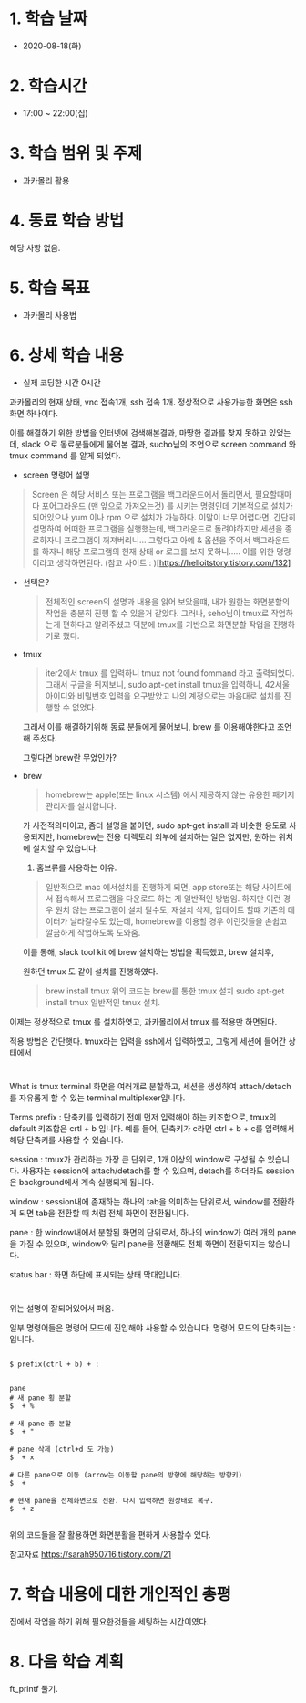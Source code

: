 # 1. 학습 날짜

* 2020-08-18(화)

# 2. 학습시간

* 17:00 ~ 22:00(집)

# 3. 학습 범위 및 주제

* 과카몰리 활용
    
# 4. 동료 학습 방법

해당 사항 없음.

# 5. 학습 목표

* 과카몰리 사용법

# 6. 상세 학습 내용
* 실제 코딩한 시간 0시간

과카몰리의 현재 상태, 
vnc 접속1개, ssh 접속 1개.
정상적으로 사용가능한 화면은 ssh 화면 하나이다. 

이를 해결하기 위한 방법을 인터넷에 검색해본결과, 마땅한 결과를 찾지 못하고 있었는데, slack 으로 동료분들에게 물어본 결과, sucho님의 조언으로 screen command 와 tmux command 를 알게 되었다. 

* screen 명령어 설명

>Screen 은 해당 서비스 또는 프로그램을 백그라운드에서 돌리면서, 필요할때마다 포어그라운드 (맨 앞으로 가져오는것) 를 시키는 명령인데 기본적으로 설치가 되어있으나 yum 이나 rpm 으로 설치가 가능하다.
이말이 너무 어렵다면, 간단히 설명하여 어떠한 프로그램을 실행했는데, 백그라운드로 돌려야하지만 세션을 종료하자니 프로그램이 꺼져버리니...
그렇다고 아예 & 옵션을 주어서 백그라운드를 하자니 해당 프로그램의 현재 상태 or 로그를 보지 못하니..... 이를 위한 명령이라고 생각하면된다.
(참고 사이트 : )[https://helloitstory.tistory.com/132]

* 선택은?
  > 전체적인 screen의 설명과 내용을 읽어 보았을떄, 내가 원한는 화면분할의 작업을 충분히 진행 할 수 있을거 같았다. 그러나, seho님이 tmux로 작업하는게 편하다고 알려주셨고 덕분에 tmux를 기반으로 화면분할 작업을 진행하기로 했다. 

* tmux
  > iter2에서 tmux 를 입력하니 tmux not found fommand 라고 출력되었다. 그래서 구글을 뒤져보니,  sudo apt-get install tmux을 입력하니, 42서울 아이디와 비밀번호 입력을 요구받았고 나의 계정으로는 마음대로 설치를 진행할 수 없었다. 

  그래서 이를 해결하기위해 동료 분들에게 물어보니,  brew 를 이용해야한다고 조언해 주셨다. 

  그렇다면 brew란 무었인가?

* brew
  >homebrew는 apple(또는 linux 시스템) 에서 제공하지 않는 유용한 패키지 관리자를 설치합니다. 

  가 사전적의미이고, 좀더 설명을  붙이면, sudo apt-get install 과 비슷한 용도로 사용되지만, homebrew는 전용 디렉토리 외부에 설치하는 일은 없지만, 원하는 위치에 설치할  수 있습니다. 

  1. 홈브류를 사용하는 이유.
   >일반적으로 mac 에서설치를 진행하게 되면, app store또는 해당 사이트에서 접속해서 프로그램을 다운로드 하는 게 일반적인 방법임. 
   하지만 이런 경우 원치 않는 프로그램이 설치 될수도, 재설치 삭제, 업데이트 할떄 기존의 데이터가 날라갈수도 있는데, homebrew를 이용할 경우 이런것들을 손쉽고 깔끔하게 작업하도록 도와줌. 

   이를 통해, slack tool kit 에 brew 설치하는 방법을 획득했고, brew 설치후, 

   원하던 tmux 도 같이 설치를 진행하였다. 

   >brew install tmux
   위의 코드는 brew를 통한 tmux 설치
   >sudo apt-get install tmux
   일반적인 tmux  설치. 

이제는 정상적으로 tmux 를 설치하엿고, 
과카몰리에서 tmux 를 적용만 하면된다. 

적용 방법은 간단햇다. 
tmux라는 입력을 ssh에서 입력하였고, 그렇게 세션에 들어간 상태에서 

# #
What is tmux
terminal 화면을 여러개로 분할하고, 세션을 생성하여 attach/detach를 자유롭게 할 수 있는 terminal multiplexer입니다.

Terms
prefix : 단축키를 입력하기 전에 먼저 입력해야 하는 키조합으로, tmux의 default 키조합은 crtl + b 입니다. 예를 들어, 단축키가 c라면 ctrl + b + c를 입력해서 해당 단축키를 사용할 수 있습니다.

session : tmux가 관리하는 가장 큰 단위로, 1개 이상의 window로 구성될 수 있습니다. 사용자는 session에 attach/detach를 할 수 있으며, detach를 하더라도 session은 background에서 계속 실행되게 됩니다.

window : session내에 존재하는 하나의 tab을 의미하는 단위로서, window를 전환하게 되면 tab을 전환할 때 처럼 전체 화면이 전환됩니다.

pane : 한 window내에서 분할된 화면의 단위로서, 하나의 window가 여러 개의 pane을 가질 수 있으며, window와 달리 pane을 전환해도 전체 화면이 전환되지는 않습니다.

status bar : 화면 하단에 표시되는 상태 막대입니다.
# #
위는 설명이 잘되어있어서 퍼옴. 

일부 명령어들은 명령어 모드에 진입해야 사용할 수 있습니다. 명령어 모드의 단축키는 :입니다.

<pre><code>
$ prefix(ctrl + b) + :
</pre></code>

<pre><code>
pane
# 새 pane 횡 분할
$ <prefix> + %

# 새 pane 종 분할
$ <prefix> + "

# pane 삭제 (ctrl+d 도 가능)
$ <prefix> + x

# 다른 pane으로 이동 (arrow는 이동할 pane의 방향에 해당하는 방향키)
$ <prefix> + <arrow>

# 현재 pane을 전체화면으로 전환. 다시 입력하면 원상태로 복구.
$ <prefix> + z

</pre></code>

위의 코드들을 잘 활용하면 화면분활을 편하게 사용할수 있다. 

참고자료 
https://sarah950716.tistory.com/21



# 7. 학습 내용에 대한 개인적인 총평

집에서 작업을 하기 위해 필요한것들을 세팅하는 시간이였다. 

# 8. 다음 학습 계획
ft_printf 풀기. 